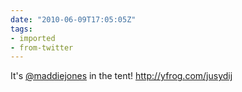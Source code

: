 ```yaml
---
date: "2010-06-09T17:05:05Z"
tags:
- imported
- from-twitter
---
```

It's [@maddiejones](https://twitter.com/maddiejones) in the tent\!  http://yfrog.com/jusydij
